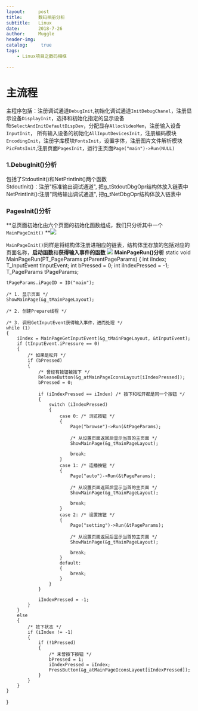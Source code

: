 ```yaml
---
layout:     post
title:      数码相册分析
subtitle:   Linux
date:       2018-7-26
author:     Muggle
header-img:
catalog: 	 true
tags:
    - Linux项目之数码相框

---
```

# 主流程
主程序包括：注册调试通道`DebugInit`,初始化调试通道`InitDebugChanel`，注册显示设备`DisplayInit`，选择和初始化指定的显示设备fb`SelectAndInitDefaultDispDev`，分配显存`AllocVideoMem`，注册输入设备`InputInit`， 所有输入设备的初始化`AllInputDevicesInit`，注册编码模块`EncodingInit`，注册字库模块`FontsInit`，设置字体，注册图片文件解析模块`PicFmtsInit`,注册页面`PagesInit`，运行主页面`Page("main")->Run(NULL)`

### 1.DebugInit()分析
包括了StdoutInit()和NetPrintInit()两个函数<br>
StdoutInit()：注册"标准输出调试通道", 把g_tStdoutDbgOpr结构体放入链表中
NetPrintInit():注册"网络输出调试通道", 把g_tNetDbgOpr结构体放入链表中
### PagesInit()分析
**总页面初始化由六个页面的初始化函数组成，我们只分析其中一个`MainPageInit()`
**![](https://i.imgur.com/g0twBZZ.jpg)

`MainPageInit()`同样是将结构体注册进相应的链表，结构体里存放的包括对应的页面名称，**启动函数**和**获得输入事件的函数**
![](https://i.imgur.com/u7JcVIj.jpg)
**MainPageRun()分析**
static void MainPageRun(PT_PageParams ptParentPageParams)
{
	int iIndex;
	T_InputEvent tInputEvent;
	int bPressed = 0;
	int iIndexPressed = -1;
    T_PageParams tPageParams;

    tPageParams.iPageID = ID("main");
	
	/* 1. 显示页面 */
	ShowMainPage(&g_tMainPageLayout);

	/* 2. 创建Prepare线程 */

	/* 3. 调用GetInputEvent获得输入事件，进而处理 */
	while (1)
	{
		iIndex = MainPageGetInputEvent(&g_tMainPageLayout, &tInputEvent);
		if (tInputEvent.iPressure == 0)
		{
			/* 如果是松开 */
			if (bPressed)
			{
				/* 曾经有按钮被按下 */
				ReleaseButton(&g_atMainPageIconsLayout[iIndexPressed]);
				bPressed = 0;

				if (iIndexPressed == iIndex) /* 按下和松开都是同一个按钮 */
				{
					switch (iIndexPressed)
					{
						case 0: /* 浏览按钮 */
						{
							Page("browse")->Run(&tPageParams);

							/* 从设置页面返回后显示当首的主页面 */
							ShowMainPage(&g_tMainPageLayout);

							break;
						}
						case 1: /* 连播按钮 */
						{
							Page("auto")->Run(&tPageParams);

							/* 从设置页面返回后显示当首的主页面 */
							ShowMainPage(&g_tMainPageLayout);

							break;
						}
						case 2: /* 设置按钮 */
						{
							Page("setting")->Run(&tPageParams);

							/* 从设置页面返回后显示当首的主页面 */
							ShowMainPage(&g_tMainPageLayout);

							break;
						}
						default:
						{
							break;
						}
					}
				}
				
				iIndexPressed = -1;
			}
		}
		else
		{
			/* 按下状态 */
			if (iIndex != -1)
			{
				if (!bPressed)
				{
					/* 未曾按下按钮 */
					bPressed = 1;
					iIndexPressed = iIndex;
					PressButton(&g_atMainPageIconsLayout[iIndexPressed]);
				}
			}
		}		
	}
}


